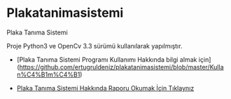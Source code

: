 # Plakatanimasistemi
Plaka Tanıma Sistemi

Proje Python3 ve OpenCv 3.3 sürümü kullanılarak yapılmıştır.

- [Plaka Tanıma Sistemi Programı Kullanımı Hakkında bilgi almak için] (https://github.com/ertugruldeniz/plakatanimasistemi/blob/master/Kullan%C4%B1m%C4%B1)

- [Plaka Tanıma Sistemi Hakkında Raporu Okumak İçin Tıklaynız ](https://github.com/ertugruldeniz/plakatanimasistemi/blob/master/ErtugrulDeniz_Plaka_Tanima_Sistemi.pdf)
